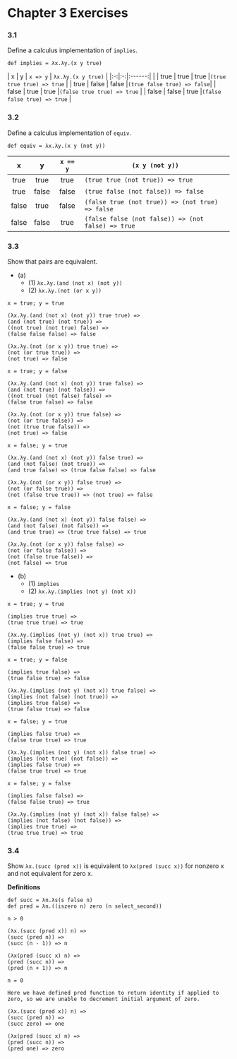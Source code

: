 # Chapter 3 Exercises

### 3.1
Define a calculus implementation of `implies`.

`def implies = λx.λy.(x y true)`

| x | y | `x => y` | `λx.λy.(x y true)` |
|:-:|:-:|:------:|  |
| true | true |    true   |`(true true true) => true` |
| true | false |    false   |`(true false true) => false`|
| false | true |    true   |`(false true true) => true` |
| false | false |    true   |`(false false true) => true` |

### 3.2
Define a calculus implementation of `equiv`.

`def equiv = λx.λy.(x y (not y))`

| x | y | `x == y` | `(x y (not y))`                                   |
|:-:|:-:|:------:|--------------------------------------------------|
| true | true |    true   | `(true true (not true)) => true`                   |
| true | false |    false   | `(true false (not false)) => false`                |
| false | true |    false   | `(false true (not true)) => (not true) => false`   |
| false | false |    true   | `(false false (not false)) => (not false) => true` |


### 3.3
Show that pairs are equivalent.

* (a)
  * (1) `λx.λy.(and (not x) (not y))`
  * (2) `λx.λy.(not (or x y))`

```
x = true; y = true

(λx.λy.(and (not x) (not y)) true true) =>
(and (not true) (not true)) =>
((not true) (not true) false) =>
(false false false) => false

(λx.λy.(not (or x y)) true true) =>
(not (or true true)) =>
(not true) => false

x = true; y = false

(λx.λy.(and (not x) (not y)) true false) =>
(and (not true) (not false)) =>
((not true) (not false) false) =>
(false true false) => false

(λx.λy.(not (or x y)) true false) =>
(not (or true false)) =>
(not (true true false)) =>
(not true) => false

x = false; y = true

(λx.λy.(and (not x) (not y)) false true) =>
(and (not false) (not true)) =>
(and true false) => (true false false) => false

(λx.λy.(not (or x y)) false true) =>
(not (or false true)) =>
(not (false true true)) => (not true) => false

x = false; y = false

(λx.λy.(and (not x) (not y)) false false) =>
(and (not false) (not false)) =>
(and true true) => (true true false) => true

(λx.λy.(not (or x y)) false false) =>
(not (or false false)) =>
(not (false true false)) =>
(not false) => true
```

* (b)
  * (1) `implies`
  * (2) `λx.λy.(implies (not y) (not x))`

```
x = true; y = true

(implies true true) =>
(true true true) => true

(λx.λy.(implies (not y) (not x)) true true) =>
(implies false false) =>
(false false true) => true

x = true; y = false

(implies true false) =>
(true false true) => false

(λx.λy.(implies (not y) (not x)) true false) =>
(implies (not false) (not true)) =>
(implies true false) =>
(true false true) => false

x = false; y = true

(implies false true) =>
(false true true) => true

(λx.λy.(implies (not y) (not x)) false true) =>
(implies (not true) (not false)) =>
(implies false true) =>
(false true true) => true

x = false; y = false

(implies false false) =>
(false false true) => true

(λx.λy.(implies (not y) (not x)) false false) =>
(implies (not false) (not false)) =>
(implies true true) =>
(true true true) => true
```

### 3.4
Show `λx.(succ (pred x))` is equivalent to `λx(pred (succ x))` for nonzero x and not equivalent for zero x.

**Definitions**
```
def succ = λn.λs(s false n)
def pred = λn.((iszero n) zero (n select_second))
```

```
n > 0

(λx.(succ (pred x)) n) =>
(succ (pred n)) =>
(succ (n - 1)) => n

(λx(pred (succ x) n) =>
(pred (succ n)) =>
(pred (n + 1)) => n

n = 0

Here we have defined pred function to return identity if applied to zero, so we are unable to decrement initial argument of zero.

(λx.(succ (pred x)) n) =>
(succ (pred n)) =>
(succ zero) => one

(λx(pred (succ x) n) =>
(pred (succ n)) =>
(pred one) => zero
```
